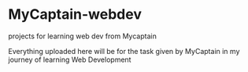 # MyCaptain-webdev
projects for learning web dev from Mycaptain


Everything uploaded here will be for the task given by MyCaptain in my journey of learning Web Development
